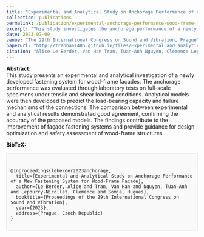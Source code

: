 ```yaml
---
title: "Experimental and Analytical Study on Anchorage Performance of a New Fastening System for Wood-Frame Façade"
collection: publications
permalink: /publication/experimental-anchorage-performance-wood-frame-facade
excerpt: "This study investigates the anchorage performance of a newly developed fastening system for wood-frame façades through both experimental tests and analytical modeling."
date: 2023-07-09
venue: "The 29th International Congress on Sound and Vibration, Prague"
paperurl: "http://tranhan1405.github.io/files/Experimental_and_analytical_study_on_anchorage_performance.pdf"
citation: "Alice Le Berder, Van Han Tran, Tuan-Anh Nguyen, Clémence Lepourry-Nicollet, and Hugues Somja (2023, July). *Experimental and Analytical Study on Anchorage Performance of a New Fastening System for Wood-Frame Façade.* In *Proceedings of the 29th International Congress on Sound and Vibration*, Prague."
---
```


**Abstract:**  
This study presents an experimental and analytical investigation of a newly developed fastening system for wood-frame façades. The anchorage performance was evaluated through laboratory tests on full-scale specimens under tensile and shear loading conditions. Analytical models were then developed to predict the load-bearing capacity and failure mechanisms of the connections. The comparison between experimental and analytical results demonstrated good agreement, confirming the accuracy of the proposed models. The findings contribute to the improvement of façade fastening systems and provide guidance for design optimization and safety assessment of wood-frame structures.

**BibTeX:**  
<div style="border: 1px solid #ddd; padding: 10px; background-color: #f9f9f9;">
<pre><code>
@inproceedings{leberder2023anchorage,
  title={Experimental and Analytical Study on Anchorage Performance of a New Fastening System for Wood-Frame Façade},
  author={Le Berder, Alice and Tran, Van Han and Nguyen, Tuan-Anh and Lepourry-Nicollet, Clémence and Somja, Hugues},
  booktitle={Proceedings of the 29th International Congress on Sound and Vibration},
  year={2023},
  address={Prague, Czech Republic}
}
</code></pre>
</div>
